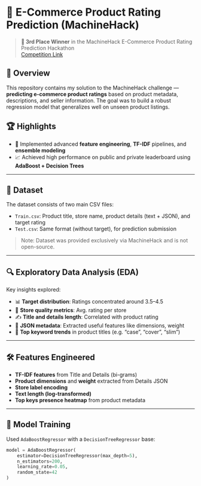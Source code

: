 # 🛒 E-Commerce Product Rating Prediction (MachineHack)

> **🥉 3rd Place Winner** in the MachineHack E-Commerce Product Rating Prediction Hackathon  
> [Competition Link](https://machinehack.com/hackathons/ecommerce_product_rating_prediction/overview)

## 📌 Overview

This repository contains my solution to the MachineHack challenge — **predicting e-commerce product ratings** based on product metadata, descriptions, and seller information. The goal was to build a robust regression model that generalizes well on unseen product listings.

## 🏆 Highlights

- 🧠 Implemented advanced **feature engineering**, **TF-IDF** pipelines, and **ensemble modeling**
- 📈 Achieved high performance on public and private leaderboard using **AdaBoost + Decision Trees**

---

## 📂 Dataset

The dataset consists of two main CSV files:

- `Train.csv`: Product title, store name, product details (text + JSON), and target rating
- `Test.csv`: Same format (without target), for prediction submission

> Note: Dataset was provided exclusively via MachineHack and is not open-source.

---

## 🔍 Exploratory Data Analysis (EDA)

Key insights explored:
- 📊 **Target distribution**: Ratings concentrated around 3.5–4.5
- 🏪 **Store quality metrics**: Avg. rating per store
- ✍️ **Title and details length**: Correlated with product rating
- 🧩 **JSON metadata**: Extracted useful features like dimensions, weight
- 🧠 **Top keyword trends** in product titles (e.g. “case”, “cover”, “slim”)

---

## 🛠️ Features Engineered

- **TF-IDF features** from Title and Details (bi-grams)
- **Product dimensions** and **weight** extracted from Details JSON
- **Store label encoding**
- **Text length (log-transformed)**
- **Top keys presence heatmap** from product metadata

---

## 🧪 Model Training

Used `AdaBoostRegressor` with a `DecisionTreeRegressor` base:

```python
model = AdaBoostRegressor(
    estimator=DecisionTreeRegressor(max_depth=5),
    n_estimators=200,
    learning_rate=0.05,
    random_state=42
)
